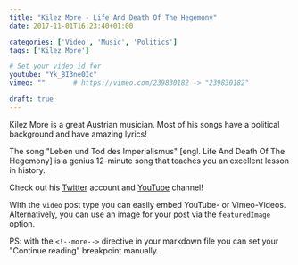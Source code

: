 ```yaml
---
title: "Kilez More - Life And Death Of The Hegemony"
date: 2017-11-01T16:23:40+01:00

categories: ['Video', 'Music', 'Politics']
tags: ['Kilez More']

# Set your video id for
youtube: "Yk_BI3ne0Ic"
vimeo: ""       # https://vimeo.com/239830182 -> "239830182"

draft: true
---
```

Kilez More is a great Austrian musician.
Most of his songs have a political background and have amazing lyrics!

<!--more-->

The song "Leben und Tod des Imperialismus" [engl. Life And Death Of The Hegemony] is a genius 12-minute song that teaches you an excellent lesson in history.

Check out his [Twitter](https://twitter.com/KilezMore) account and [YouTube](https://www.youtube.com/user/Morestradamuz) channel!


With the `video` post type you can easily embed YouTube- or Vimeo-Videos. Alternatively, you can use an image for your post via the `featuredImage` option.


PS: with the `<!--more-->` directive in your markdown file you can set your "Continue reading" breakpoint manually.
